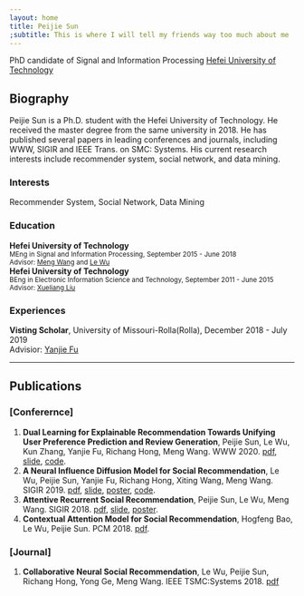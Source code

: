 ```yaml
---
layout: home
title: Peijie Sun
;subtitle: This is where I will tell my friends way too much about me
---
```

PhD candidate of Signal and Information Processing
[Hefei University of Technology](http://www.hfut.edu.cn)

## Biography
Peijie Sun is a Ph.D. student with the Hefei University of Technology. He received the master degree from the same university in 2018. He has published several papers in leading conferences and journals, including WWW, SIGIR and IEEE Trans. on SMC: Systems. His current research interests include recommender system, social network, and data mining.

### Interests
Recommender System, Social Network, Data Mining

### Education
**Hefei University of Technology**  
<small>MEng in Signal and Information Processing, September 2015 - June 2018</small>  
<small>Advisor: [Meng Wang](https://sites.google.com/view/meng-wang/home) and [Le Wu](http://ci.hfut.edu.cn/wl_10577/list.htm)</small>   
**Hefei University of Technology**  
<small>BEng in Electronic Information Science and Technology, September 2011 - June 2015</small>   
<small>Advisor: [Xueliang Liu](https://scholar.google.com/citations?user=-BFEdeMAAAAJ&hl=en)</small>     

### Experiences
**Visting Scholar**, University of Missouri-Rolla(Rolla), December 2018 - July 2019  
Advisior: [Yanjie Fu](https://www.yanjiefu.com)

------

## Publications

### [Conferernce]  
1. **Dual Learning for Explainable Recommendation Towards Unifying User Preference Prediction and Review Generation**, Peijie Sun, Le Wu, Kun Zhang, Yanjie Fu, Richang Hong, Meng Wang. WWW 2020. 
[pdf](https://app.box.com/file/744297048679?s=7kj6k40r0ik0jmb2r97qkhnwt1tjsv0j), 
[slide](https://app.box.com/s/ljpn0zb3gvs4wpmyzfhd86gmubseyjuq), 
[code](https://github.com/www772/www2020_paper_772).  
2. **A Neural Influence Diffusion Model for Social Recommendation**, Le Wu, Peijie Sun, Yanjie Fu, Richang Hong, Xiting Wang, Meng Wang. SIGIR 2019. 
[pdf](https://app.box.com/s/svgrucstfa5y6ng9xybunbmrpddxdt79), 
[slide](https://app.box.com/s/60ybnf0brv68s5vcz651a0p40frxtxyp), 
[poster](https://app.box.com/s/49rmh3xh0t2o1jad17sgneyegji3yo2q), 
[code](https://github.com/PeiJieSun/diffnet).  
3. **Attentive Recurrent Social Recommendation**, Peijie Sun, Le Wu, Meng Wang. SIGIR 2018. 
[pdf](https://app.box.com/s/gboxhz7kcjmi0w7zc451cqqoleaanpcl), 
[slide](https://app.box.com/s/r26esy90svl17bfpgg09b68kntlo6h3q), 
[poster](https://app.box.com/s/t7hzalnvpxyl3p3gi9v21a2gon0o73h5).  
4. **Contextual Attention Model for Social Recommendation**, Hogfeng Bao, Le Wu, Peijie Sun. PCM 2018. 
[pdf](https://link.springer.com/chapter/10.1007/978-3-030-00767-6_58).  


### [Journal]
1. **Collaborative Neural Social Recommendation**, Le Wu, Peijie Sun, Richang Hong, Yong Ge, Meng Wang. IEEE TSMC:Systems 2018. 
[pdf](https://app.box.com/s/fwdol6a06ndx0ynvczuq2nx07p3htthu)  

